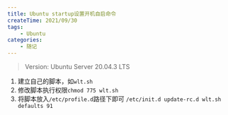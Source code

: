 ```yaml
---
title: Ubuntu startup设置开机自启命令
createTime: 2021/09/30
tags:
    - Ubuntu
categories:
    - 随记
---
```


> Version: Ubuntu Server 20.04.3 LTS

1.  建立自己的脚本，如`wlt.sh`
2.  修改脚本执行权限`chmod 775 wlt.sh`
3.  将脚本放入`/etc/profile.d`路径下即可 `/etc/init.d update-rc.d wlt.sh defaults 91`
